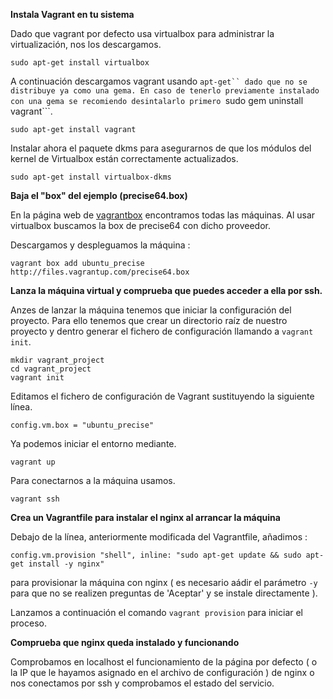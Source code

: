 **Instala Vagrant en tu sistema**

Dado que vagrant por defecto usa virtualbox para administrar la virtualización, nos los descargamos.

```sudo apt-get install virtualbox```

A continuación descargamos vagrant usando ```apt-get`` dado que no se distribuye ya como una gema. En caso de tenerlo previamente instalado con una gema se recomiendo desintalarlo primero ```sudo gem uninstall vagrant```.

```sudo apt-get install vagrant```

Instalar ahora el paquete dkms para asegurarnos de que los módulos del kernel de Virtualbox están correctamente actualizados.

```sudo apt-get install virtualbox-dkms```


**Baja el "box" del ejemplo (precise64.box)**

En la página web de [vagrantbox](http://www.vagrantbox.es/) encontramos todas las máquinas. Al usar virtualbox buscamos la box de precise64 con dicho proveedor.

Descargamos y despleguamos la máquina : 

```vagrant box add ubuntu_precise http://files.vagrantup.com/precise64.box```


**Lanza la máquina virtual y comprueba que puedes acceder a ella por ssh.**

Anzes de lanzar la máquina tenemos que iniciar la configuración del proyecto. Para ello tenemos que crear un directorio raíz de nuestro proyecto y dentro generar el fichero de configuración llamando a ```vagrant init```.

```
mkdir vagrant_project
cd vagrant_project
vagrant init 
```

Editamos el fichero de configuración de Vagrant sustituyendo la siguiente línea.

```config.vm.box = "ubuntu_precise"```

Ya podemos iniciar el entorno mediante.

```vagrant up```

Para conectarnos a la máquina usamos.

```vagrant ssh```


**Crea un Vagrantfile para instalar el nginx al arrancar la máquina**

Debajo de la línea, anteriormente modificada del Vagrantfile, añadimos :

```config.vm.provision "shell", inline: "sudo apt-get update && sudo apt-get install -y nginx"```

para provisionar la máquina con nginx ( es necesario aádir el parámetro ```-y``` para que no se realizen preguntas de 'Aceptar' y se instale directamente ).

Lanzamos a continuación el comando ```vagrant provision``` para iniciar el proceso.


**Comprueba que nginx queda instalado y funcionando**

Comprobamos en localhost el funcionamiento de la página por defecto ( o la IP que le hayamos asignado en el archivo de configuración ) de nginx o nos conectamos por ssh y comprobamos el estado del servicio.


